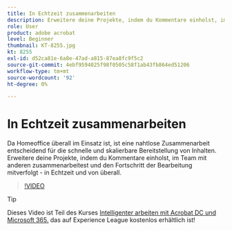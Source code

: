 ```yaml
---
title: In Echtzeit zusammenarbeiten
description: Erweitere deine Projekte, indem du Kommentare einholst, im Team mit anderen zusammenarbeitest und den Fortschritt der Bearbeitung mitverfolgt - in Echtzeit und von überall.
role: User
product: adobe acrobat
level: Beginner
thumbnail: KT-8255.jpg
kt: 8255
exl-id: d52ca81e-6a8e-47ad-a815-87ea8fc9f5c2
source-git-commit: 4ebf9594025f98f0505c58f1ab43fb864ed51206
workflow-type: tm+mt
source-wordcount: '92'
ht-degree: 0%

---
```


# In Echtzeit zusammenarbeiten

Da Homeoffice überall im Einsatz ist, ist eine nahtlose Zusammenarbeit entscheidend für die schnelle und skalierbare Bereitstellung von Inhalten. Erweitere deine Projekte, indem du Kommentare einholst, im Team mit anderen zusammenarbeitest und den Fortschritt der Bearbeitung mitverfolgt - in Echtzeit und von überall.

>[!VIDEO](https://video.tv.adobe.com/v/337500?quality=12&learn=on&hidetitle=true)

>[!TIP]
>
>Dieses Video ist Teil des Kurses [Intelligenter arbeiten mit Acrobat DC und Microsoft 365.](https://experienceleague.adobe.com/?recommended=Acrobat-U-1-2021.microsoft365) das auf Experience League kostenlos erhältlich ist!

